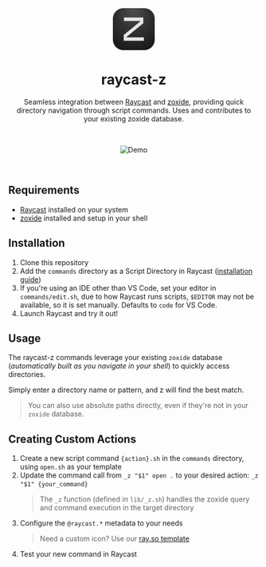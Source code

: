 <div align="center">
  <picture>
    <source media="(prefers-color-scheme: dark)" srcset="icons/z.png">
    <img src="icons/z.png" alt="raycast-z" width="84">
  </picture>
  <h1>raycast-z</h1>
  <p>Seamless integration between <a href="https://raycast.com" target="_blank" rel="noopener">Raycast</a> and <a href="https://github.com/ajeetdsouza/zoxide" target="_blank" rel="noopener">zoxide</a>, providing quick directory navigation through script commands. Uses and contributes to your existing zoxide database.</p>
  <br />
  <figure>
    <img src="https://github.com/user-attachments/assets/bc6a2b88-4a56-454c-bb21-1f37645642e2" alt="Demo" />
  </figure>
  <br />
</div>

## Requirements

- [Raycast](https://raycast.com) installed on your system
- [zoxide](https://github.com/ajeetdsouza/zoxide) installed and setup in your shell

## Installation

1. Clone this repository
2. Add the `commands` directory as a Script Directory in Raycast ([installation guide](https://github.com/raycast/script-commands?tab=readme-ov-file#install-script-commands-from-this-repository))
3. If you're using an IDE other than VS Code, set your editor in `commands/edit.sh`, due to how Raycast runs scripts, `$EDITOR` may not be available, so it is set manually. Defaults to `code` for VS Code.
4. Launch Raycast and try it out!

## Usage

The raycast-z commands leverage your existing `zoxide` database (_automatically built as you navigate in your shell_) to quickly access directories.

Simply enter a directory name or pattern, and z will find the best match.

> You can also use absolute paths directly, even if they're not in your `zoxide` database.

## Creating Custom Actions

1. Create a new script command `{action}.sh` in the `commands` directory, using `open.sh` as your template
2. Update the command call from `_z "$1" open .` to your desired action: `_z "$1" {your_command}`
   > The `_z` function (defined in `lib/_z.sh`) handles the zoxide query and command execution in the target directory
3. Configure the `@raycast.*` metadata to your needs
   > Need a custom icon? Use our [ray.so template](https://ray.so/ZJ1T7XP)
4. Test your new command in Raycast
